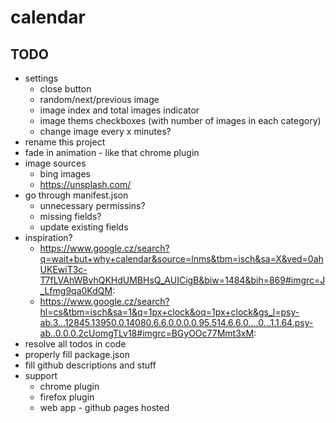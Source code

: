 # calendar

## TODO

* settings
  * close button
  * random/next/previous image
  * image index and total images indicator
  * image thems checkboxes (with number of images in each category)
  * change image every x minutes?
* rename this project
* fade in animation - like that chrome plugin
* image sources
  * bing images
  * https://unsplash.com/
* go through manifest.json
  * unnecessary permissins?
  * missing fields?
  * update existing fields
* inspiration?
  * https://www.google.cz/search?q=wait+but+why+calendar&source=lnms&tbm=isch&sa=X&ved=0ahUKEwiT3c-T7fLVAhWBvhQKHdUMBHsQ_AUICigB&biw=1484&bih=869#imgrc=J_Lfmg9qa0KdQM:
  * https://www.google.cz/search?hl=cs&tbm=isch&sa=1&q=1px+clock&oq=1px+clock&gs_l=psy-ab.3...12845.13950.0.14080.6.6.0.0.0.0.95.514.6.6.0....0...1.1.64.psy-ab..0.0.0.2cUomgTLv18#imgrc=BGyOOc77Mmt3xM:
* resolve all todos in code
* properly fill package.json
* fill github descriptions and stuff
* support
  * chrome plugin
  * firefox plugin
  * web app - github pages hosted

